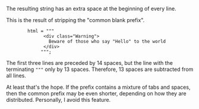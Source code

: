 The resulting string has an extra space at the beginning of every line.

This is the result of stripping the "common blank prefix". 

```
		html = """
              <div class="Warning">
                Beware of those who say "Hello" to the world
	          </div>
             """;
```

The first three lines are preceded by 14 spaces, but the line with the terminating `"""` only by 13 spaces. Therefore, 13 spaces are subtracted from all lines.

At least that's the hope. If the prefix contains a mixture of tabs and spaces, then the common prefix may be even shorter, depending on how they are distributed. Personally, I avoid this feature.
